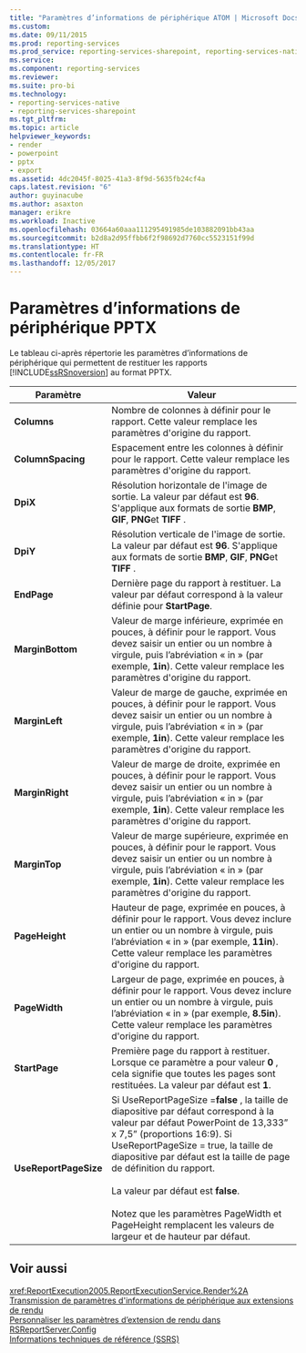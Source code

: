 ```yaml
---
title: "Paramètres d’informations de périphérique ATOM | Microsoft Docs"
ms.custom: 
ms.date: 09/11/2015
ms.prod: reporting-services
ms.prod_service: reporting-services-sharepoint, reporting-services-native
ms.service: 
ms.component: reporting-services
ms.reviewer: 
ms.suite: pro-bi
ms.technology:
- reporting-services-native
- reporting-services-sharepoint
ms.tgt_pltfrm: 
ms.topic: article
helpviewer_keywords:
- render
- powerpoint
- pptx
- export
ms.assetid: 4dc2045f-8025-41a3-8f9d-5635fb24cf4a
caps.latest.revision: "6"
author: guyinacube
ms.author: asaxton
manager: erikre
ms.workload: Inactive
ms.openlocfilehash: 03664a60aaa111295491985de103882091bb43aa
ms.sourcegitcommit: b2d8a2d95ffbb6f2f98692d7760cc5523151f99d
ms.translationtype: HT
ms.contentlocale: fr-FR
ms.lasthandoff: 12/05/2017
---
```

# <a name="pptx-device-information-settings"></a>Paramètres d’informations de périphérique PPTX
  Le tableau ci-après répertorie les paramètres d’informations de périphérique qui permettent de restituer les rapports [!INCLUDE[ssRSnoversion](../includes/ssrsnoversion-md.md)] au format PPTX.  
  
|Paramètre|Valeur|  
|-------------|-----------|  
|**Columns**|Nombre de colonnes à définir pour le rapport. Cette valeur remplace les paramètres d'origine du rapport.|  
|**ColumnSpacing**|Espacement entre les colonnes à définir pour le rapport. Cette valeur remplace les paramètres d'origine du rapport.|  
|**DpiX**|Résolution horizontale de l'image de sortie. La valeur par défaut est **96**. S'applique aux formats de sortie **BMP**, **GIF**, **PNG**et **TIFF** .|  
|**DpiY**|Résolution verticale de l'image de sortie. La valeur par défaut est **96**. S'applique aux formats de sortie **BMP**, **GIF**, **PNG**et **TIFF** .|  
|**EndPage**|Dernière page du rapport à restituer. La valeur par défaut correspond à la valeur définie pour **StartPage**.|  
|**MarginBottom**|Valeur de marge inférieure, exprimée en pouces, à définir pour le rapport. Vous devez saisir un entier ou un nombre à virgule, puis l’abréviation « in » (par exemple, **1in**). Cette valeur remplace les paramètres d'origine du rapport.|  
|**MarginLeft**|Valeur de marge de gauche, exprimée en pouces, à définir pour le rapport. Vous devez saisir un entier ou un nombre à virgule, puis l’abréviation « in » (par exemple, **1in**). Cette valeur remplace les paramètres d'origine du rapport.|  
|**MarginRight**|Valeur de marge de droite, exprimée en pouces, à définir pour le rapport. Vous devez saisir un entier ou un nombre à virgule, puis l’abréviation « in » (par exemple, **1in**). Cette valeur remplace les paramètres d'origine du rapport.|  
|**MarginTop**|Valeur de marge supérieure, exprimée en pouces, à définir pour le rapport. Vous devez saisir un entier ou un nombre à virgule, puis l’abréviation « in » (par exemple, **1in**). Cette valeur remplace les paramètres d'origine du rapport.|  
|**PageHeight**|Hauteur de page, exprimée en pouces, à définir pour le rapport. Vous devez inclure un entier ou un nombre à virgule, puis l’abréviation « in » (par exemple, **11in**). Cette valeur remplace les paramètres d'origine du rapport.|  
|**PageWidth**|Largeur de page, exprimée en pouces, à définir pour le rapport. Vous devez inclure un entier ou un nombre à virgule, puis l’abréviation « in » (par exemple, **8.5in**). Cette valeur remplace les paramètres d'origine du rapport.|  
|**StartPage**|Première page du rapport à restituer. Lorsque ce paramètre a pour valeur **0** , cela signifie que toutes les pages sont restituées. La valeur par défaut est **1**.|  
|**UseReportPageSize**|Si UseReportPageSize =**false** , la taille de diapositive par défaut correspond à la valeur par défaut PowerPoint de 13,333” x 7,5” (proportions 16:9). Si UseReportPageSize = true, la taille de diapositive par défaut est la taille de page de définition du rapport.<br /><br /> La valeur par défaut est **false**.<br /><br /> Notez que les paramètres PageWidth et PageHeight remplacent les valeurs de largeur et de hauteur par défaut.|  
  
## <a name="see-also"></a>Voir aussi  
 <xref:ReportExecution2005.ReportExecutionService.Render%2A>   
 [Transmission de paramètres d'informations de périphérique aux extensions de rendu](../reporting-services/report-server-web-service/net-framework/passing-device-information-settings-to-rendering-extensions.md)   
 [Personnaliser les paramètres d’extension de rendu dans RSReportServer.Config](../reporting-services/customize-rendering-extension-parameters-in-rsreportserver-config.md)   
 [Informations techniques de référence &#40;SSRS&#41;](../reporting-services/technical-reference-ssrs.md)  
  
  
